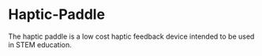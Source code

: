 # Haptic-Paddle

The haptic paddle is a low cost haptic feedback device intended to be used in STEM education. 
